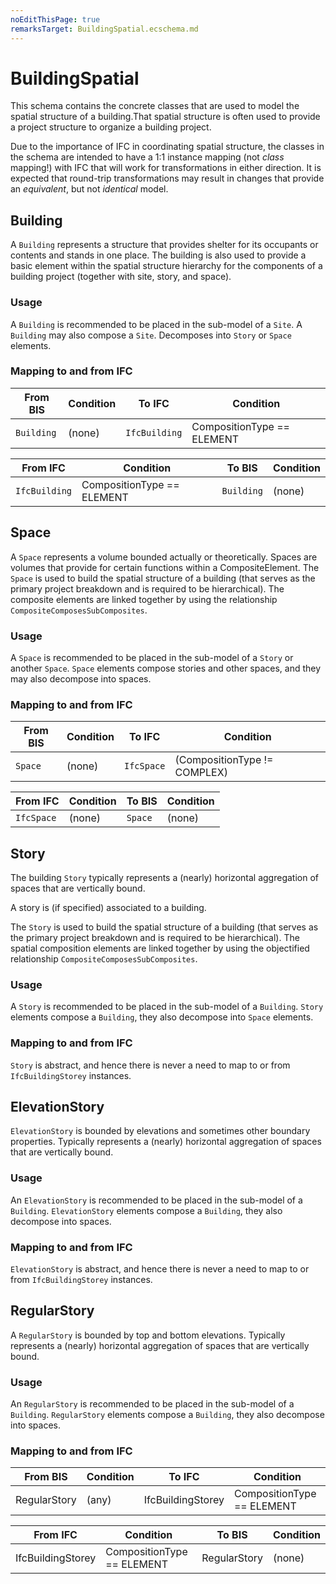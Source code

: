 ```yaml
---
noEditThisPage: true
remarksTarget: BuildingSpatial.ecschema.md
---
```


# BuildingSpatial

This schema contains the concrete classes that are used to model the spatial structure of a building.That spatial structure is often used to provide a project structure to organize a building project.

Due to the importance of IFC in coordinating spatial structure, the classes in the schema are intended to have a 1:1 instance mapping (not *class* mapping!) with IFC that will work for transformations in either direction.  It is expected that round-trip transformations may result in changes that provide an *equivalent*, but not *identical* model.

## Building

A `Building` represents a structure that provides shelter for its occupants or contents and stands in one place. The building is also used to provide a basic element within the spatial structure hierarchy for the components of a building project (together with site, story, and space).

### Usage

<!-- add notes about usage here. Placement in models. Parent-child issues; ElementAspects, key relationships. --->
A `Building` is recommended to be placed in the sub-model of a `Site`. A `Building` may also compose a `Site`. Decomposes into `Story` or `Space` elements.

### Mapping to and from IFC

| From BIS    | Condition | To IFC    | Condition |
| ----------- | --------- | --------- | --------- |
| `Building`  | (none) | `IfcBuilding` | CompositionType == ELEMENT |


<!-- the COMPLEX or PARTIAL type we do not immediately need, could be introduced in future versions of the schema -->

<!-- additional mapping notes go here -->

| From IFC  | Condition | To BIS    | Condition |
| --------- | --------- | --------- | --------- |
| `IfcBuilding` | CompositionType == ELEMENT | `Building` | (none) |

<!-- additional mapping notes go here -->
## Space

A `Space` represents a volume bounded actually or theoretically. Spaces are volumes that provide for certain functions within a CompositeElement.
The `Space` is used to build the spatial structure of a building (that serves as the primary project breakdown and is required to be hierarchical). The composite elements are linked together by using the relationship `CompositeComposesSubComposites`.

### Usage

A `Space` is recommended to be placed in the sub-model of a `Story` or another `Space`. `Space` elements compose stories and other spaces, and they may also decompose into spaces.

### Mapping to and from IFC

| From BIS  | Condition | To IFC    | Condition |
| --------- | --------- | --------- | --------- |
| `Space` | (none) | `IfcSpace` | (CompositionType != COMPLEX) |

<!--   -->

<!-- additional mapping notes go here -->

| From IFC  | Condition | To BIS    | Condition |
| --------- | --------- | --------- | --------- |
| `IfcSpace`| (none) | `Space` | (none) |

<!-- additional mapping notes go here -->

## Story

The building `Story` typically represents a (nearly) horizontal aggregation of spaces that are vertically bound.

A story is (if specified) associated to a building.

The `Story` is used to build the spatial structure of a building (that serves as the primary project breakdown and is required to be hierarchical). The spatial composition elements are linked together by using the objectified relationship `CompositeComposesSubComposites`.

### Usage

<!-- add notes about usage here. Placement in models. Parent-child issues; ElementAspects, key relationships. --->

A `Story` is recommended to be placed in the sub-model of a `Building`. `Story` elements compose a `Building`, they also decompose into `Space` elements.

### Mapping to and from IFC

`Story` is abstract, and hence there is never a need to map to or from `IfcBuildingStorey` instances.

## ElevationStory

`ElevationStory` is bounded by elevations and sometimes other boundary properties. Typically represents a (nearly) horizontal aggregation of spaces that are vertically bound.

<!-- there's only 2 reasons we're not mentioning Grids:ElevationGridSurface instead of "elevations" here 1- it's because grids have not been marked "released" yet. 2-we don't have reference to grids here __yet__ --->

### Usage

<!-- add notes about usage here. Placement in models. Parent-child issues; ElementAspects, key relationships. --->

An `ElevationStory` is recommended to be placed in the sub-model of a `Building`. `ElevationStory` elements compose a `Building`, they also decompose into spaces.

### Mapping to and from IFC

`ElevationStory` is abstract, and hence there is never a need to map to or from `IfcBuildingStorey` instances.

## RegularStory

A `RegularStory` is bounded by top and bottom elevations. Typically represents a (nearly) horizontal aggregation of spaces that are vertically bound.

### Usage


An `RegularStory` is recommended to be placed in the sub-model of a `Building`. `RegularStory` elements compose a `Building`, they also decompose into spaces.

### Mapping to and from IFC

| From BIS  | Condition | To IFC    | Condition |
| --------- | --------- | --------- | --------- |
| RegularStory      | (any) | IfcBuildingStorey | CompositionType == ELEMENT |

<!-- additional mapping notes go here -->

| From IFC | Condition | To BIS | Condition |
| --------- | --------- | --------- | --------- |
| IfcBuildingStorey             | CompositionType == ELEMENT | RegularStory | (none) |

<!-- for CompositionType != ELEMENT, we expect other subclasses of either Story or ElevationStory, i.e. SplitStory for type=PARTIAL. those subclasses would be added in the future versions of the schema. some other subclasses are also controversial, that's why we're leaving them out. i.e. SharedStory @ speedikon -->
